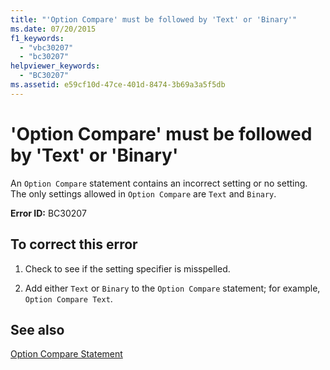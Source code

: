 ```yaml
---
title: "'Option Compare' must be followed by 'Text' or 'Binary'"
ms.date: 07/20/2015
f1_keywords: 
  - "vbc30207"
  - "bc30207"
helpviewer_keywords: 
  - "BC30207"
ms.assetid: e59cf10d-47ce-401d-8474-3b69a3a5f5db
---
```

# 'Option Compare' must be followed by 'Text' or 'Binary'
An `Option Compare` statement contains an incorrect setting or no setting. The only settings allowed in `Option Compare` are `Text` and `Binary`.  
  
 **Error ID:** BC30207  
  
## To correct this error  
  
1.  Check to see if the setting specifier is misspelled.  
  
2.  Add either `Text` or `Binary` to the `Option Compare` statement; for example, `Option Compare Text`.  
  
## See also
 [Option Compare Statement](../../visual-basic/language-reference/statements/option-compare-statement.md)
